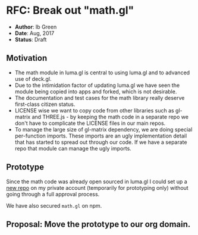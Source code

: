 # RFC: Break out "math.gl"

* **Author**: Ib Green
* **Date**: Aug, 2017
* **Status**: Draft


## Motivation

* The math module in luma.gl is central to using luma.gl and to advanced use of deck.gl.
* Due to the intimidation factor of updating luma.gl we have seen the module being copied into apps and forked, which is not desirable.
* The documentation and test cases for the math library really deserve first-class citizen status.
* LICENSE wise we want to copy code from other libraries such as gl-matrix and THREE.js - by keeping the math code in a separate repo we don't have to complicate the LICENSE files in our main repos.
* To manage the large size of gl-matrix dependency, we are doing special per-function imports. These imports are an ugly implementation detail that has started to spread out through our code. If we have a separate repo that module can manage the ugly imports.


## Prototype

Since the math code was already open sourced in luma.gl I could set up a [new repo](https://github.com/ibgreen/math.gl) on my private account (temporarily for prototyping only) without going through a full approval process.

We have also secured `math.gl` on npm.

## Proposal: Move the prototype to our org domain.